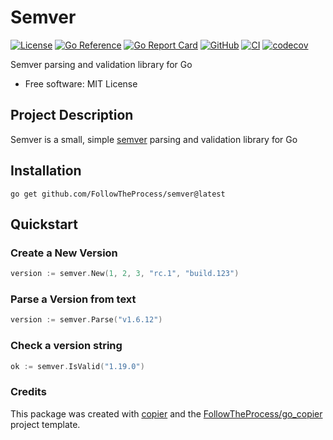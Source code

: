 # Semver

[![License](https://img.shields.io/github/license/FollowTheProcess/semver)](https://github.com/FollowTheProcess/semver)
[![Go Reference](https://pkg.go.dev/badge/github.com/FollowTheProcess/semver.svg)](https://pkg.go.dev/github.com/FollowTheProcess/semver)
[![Go Report Card](https://goreportcard.com/badge/github.com/FollowTheProcess/semver)](https://goreportcard.com/report/github.com/FollowTheProcess/semver)
[![GitHub](https://img.shields.io/github/v/release/FollowTheProcess/semver?logo=github&sort=semver)](https://github.com/FollowTheProcess/semver)
[![CI](https://github.com/FollowTheProcess/semver/workflows/CI/badge.svg)](https://github.com/FollowTheProcess/semver/actions?query=workflow%3ACI)
[![codecov](https://codecov.io/gh/FollowTheProcess/semver/branch/main/graph/badge.svg?token=Q8Y5KFA9ZK)](https://codecov.io/gh/FollowTheProcess/semver)

Semver parsing and validation library for Go

* Free software: MIT License

## Project Description

Semver is a small, simple [semver] parsing and validation library for Go

## Installation

```shell
go get github.com/FollowTheProcess/semver@latest
```

## Quickstart

### Create a New Version

```go
version := semver.New(1, 2, 3, "rc.1", "build.123")
```

### Parse a Version from text

```go
version := semver.Parse("v1.6.12")
```

### Check a version string

```go
ok := semver.IsValid("1.19.0")
```

### Credits

This package was created with [copier] and the [FollowTheProcess/go_copier] project template.

[copier]: https://copier.readthedocs.io/en/stable/
[FollowTheProcess/go_copier]: https://github.com/FollowTheProcess/go_copier
[semver]: https://semver.org
